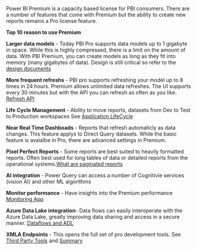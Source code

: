 Power BI Premium is a capacity based license for PBI consumers.  There are a number of features that come with Premium but the ability to create new reports remains a Pro license feature.

**Top 10 reason to use Premium**

**Larger data models** - Today PBI Pro supports data models up to 1 gigabyte in space.  While this is highly compressed, there is a limit on the amount of data. With PBI Premium, you can create models as long as they fit into memory (many gigabytes of data).  Design is still critical so refer to the [design documents](https://github.com/wgbrown/PBILearningResources/blob/main/Data%20Modeling/Modeling.md)  

**More frequent refreshs** - PBI pro supports refreshing your model up to 8 times in 24 hours.  Premium allows unlimited data refreshes.  The UI supports every 30 minutes but with the API you can refresh as often as you like.  [Refresh API](https://powerbi.microsoft.com/en-us/blog/announcing-data-refresh-apis-in-the-power-bi-service/) 

**Life Cycle Management** - Ability to move reports, datasets from Dev to Test to Production workspaces  See [Application LifeCycle](https://github.com/wgbrown/PBILearningResources/blob/main/DataEngineer/PowerBI.md)

**Near Real Time Dashboads** - Reports that refresh automaticly as data changes.  This feature applys to Direct Query datasets.  While the basic feature is avaialbe in Pro, there are advanced settings in Premium.  

**Pixel Perfect Reports** -  Some reports are best suited to heavily formatted reports.  Often best used for long tables of data or detailed reports from the operational systems.[What are paginated reports](https://docs.microsoft.com/en-us/power-bi/paginated-reports/paginated-reports-report-builder-power-bi) 

**AI integration** - Power Query can access a number of Cognitivie services (vision AI) and other ML algorithms

**Monitor performance** - Have insights into the Premium performance [Monitoring App](https://docs.microsoft.com/en-us/power-bi/admin/service-premium-gen2-metrics-app)

**Azure Data Lake integration**- Data flows can easily interoperate with the Azure Data Lake, greatly improving data sharing and access in a secure manner.  [Dataflows and ADL](https://powerbi.microsoft.com/en-us/blog/power-bi-dataflows-and-azure-data-lake-storage-gen2-integration-preview/) 

**XMLA Endpoints** - This opens the full set of pro development tools. See [Third Party Tools](https://github.com/wgbrown/PBILearningResources/blob/main/DataEngineer/PowerBI.md) and [Summary](https://powerbi.microsoft.com/en-us/blog/power-bi-open-platform-connectivity-with-xmla-endpoints-public-preview/) 

